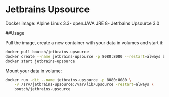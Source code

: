 # Jetbrains Upsource
Docker image: Alpine Linux 3.3- openJAVA JRE 8- Jetrbains Upsource 3.0


##Usage

Pull the image, create a new container with your data in volumes and start it:

```bash
docker pull boutch/jetbrains-upsource
docker create --name jetbrains-upsource -p 8080:8080 --restart=always boutch/jetbrains-upsource
docker start jetbrains-upsource
```

Mount your data in volume:

```bash
docker run -dit --name jetbrains-upsource -p 8080:8080 \
    -v /srv/jetbrains-upsource:/var/lib/upsource -restart=always \
    boutch/jetbrains-upsource
```


